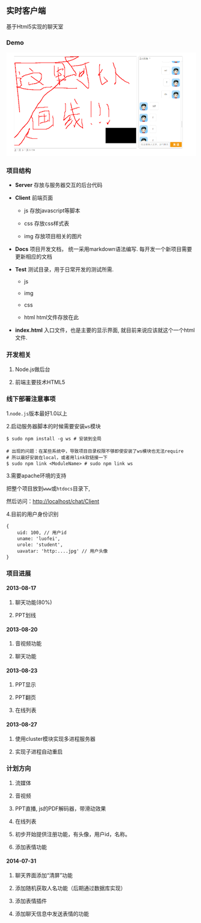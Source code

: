 ## 实时客户端

基于Html5实现的聊天室

### Demo

![Picture](./Client/img/demo.png)

### 项目结构

- **Server** 存放与服务器交互的后台代码

- **Client** 前端页面

    - js 存放javascript等脚本

    - css 存放css样式表

    - img 存放项目相关的图片

- **Docs** 项目开发文档， 统一采用markdown语法编写. 每开发一个新项目需要更新相应的文档

- **Test** 测试目录，用于日常开发的测试所需.

    - js

    - img

    - css

    - html html文件存放在此

- **index.html** 入口文件，也是主要的显示界面, 就目前来说应该就这个一个html文件.

### 开发相关

1. Node.js做后台

2. 前端主要技术HTML5

### 线下部署注意事项

1.`node.js`版本最好1.0以上

2.启动服务器脚本的时候需要安装`ws`模块

    $ sudo npm install -g ws # 安装到全局

    # 出现的问题：在某些系统中，导致项目目录权限不够即使安装了ws模块也无法require
    # 所以最好安装在local，或者用link软链接一下
    $ sudo npm link <ModuleName> # sudo npm link ws

3.需要apache环境的支持

把整个项目放到`www`或`htdocs`目录下,

然后访问：[http://localhost/chat/Client](http://localhost/chat/Client)

4.目前的用户身份识别

    {
        uid: 100, // 用户id
        uname: 'luofei',
        urole: 'student',
        uavatar: 'http:....jpg' // 用户头像
    }

### 项目进展

#### 2013-08-17

1. 聊天功能(80%)

2. PPT划线

#### 2013-08-20

1. 音视频功能

2. 聊天功能

#### 2013-08-23

1. PPT显示

2. PPT翻页

3. 在线列表

#### 2013-08-27

1. 使用cluster模块实现多进程服务器

2. 实现子进程自动重启

### 计划方向

1. 流媒体

2. 音视频

3. PPT直播, js的PDF解码器，带滑动效果

4. 在线列表

5. 初步开始提供注册功能，有头像，用户id，名称。

6. 添加表情功能

#### 2014-07-31

1. 聊天界面添加“清屏”功能

2. 添加随机获取人名功能（后期通过数据库实现）

3. 添加表情插件

4. 添加聊天信息中发送表情的功能 

